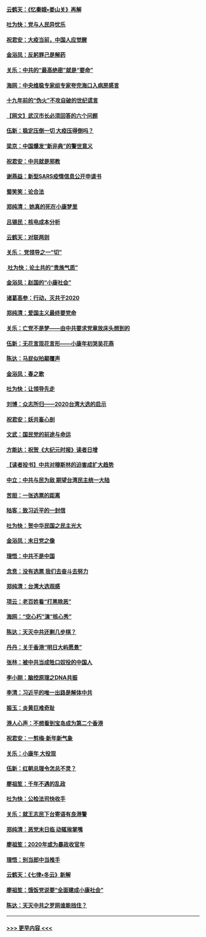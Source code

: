 #### [云鹤天：《忆秦娥▪娄山关》再解](../pages/nsc993/n11824682.md?t=01280611) 
#### [吐为快：党与人民异忧乐](../pages/nsc993/n11824660.md?t=01280611) 
#### [祝君安：大疫当前，中国人应觉醒](../pages/nsc993/n11821946.md?t=01280611) 
#### [金浴凤：反躬罪己是解药](../pages/nsc993/n11820280.md?t=01280611) 
#### [关乐：中共的“最高绝密”就是“要命”](../pages/nsc993/n11816946.md?t=01280611) 
#### [海网：中央维稳专家组专家夸完海口入病房感言](../pages/nsc993/n11815138.md?t=01280611) 
#### [十九年前的“伪火”不攻自破的世纪谎言](../pages/nsc993/n11813238.md?t=01280611) 
#### [【网文】武汉市长必须回答的六个问题](../pages/nsc993/n11813848.md?t=01280611) 
#### [伍新：稳定压倒一切 大疫压得倒吗？](../pages/nsc993/n11812634.md?t=01280611) 
#### [梁京：中国爆发“新非典”的警世意义](../pages/nsc993/n11812554.md?t=01280611) 
#### [祝君安：中共就是邪教](../pages/nsc993/n11812431.md?t=01280611) 
#### [谢燕益：新型SARS疫情信息公开申请书](../pages/nsc993/n11808840.md?t=01280611) 
#### [蜀笑笑：论合法](../pages/nsc993/n11808064.md?t=01280611) 
#### [郑纯清： 她真的死在小康梦里](../pages/nsc993/n11806623.md?t=01280611) 
#### [吕锡民：核电成本分析](../pages/nsc993/n11806284.md?t=01280611) 
#### [云鹤天：对联两则](../pages/nsc993/n11805957.md?t=01280611) 
#### [关乐： 党领导之一“切”](../pages/nsc993/n11804505.md?t=01280611) 
#### [ 吐为快：论土共的“贵族气质”](../pages/nsc993/n11804490.md?t=01280611) 
#### [金浴凤：赵国的“小康社会”](../pages/nsc993/n11804452.md?t=01280611) 
#### [诸葛高参：行动，灭共于2020](../pages/nsc993/n11804120.md?t=01280611) 
#### [郑纯清：爱国主义最终要党命](../pages/nsc993/n11802197.md?t=01280611) 
#### [关乐：亡党不是梦——由中共要求党章放床头想到的](../pages/nsc993/n11802156.md?t=01280611) 
#### [伍新：无花言现花言形——小康年初哭吴花燕](../pages/nsc993/n11800044.md?t=01280611) 
#### [陈达：马屁似拍颠覆声](../pages/nsc993/n11800010.md?t=01280611) 
#### [金浴凤：春之歌](../pages/nsc993/n11797687.md?t=01280611) 
#### [吐为快：让领导先走](../pages/nsc993/n11797512.md?t=01280611) 
#### [刘博：众志所归——2020台湾大选的启示](../pages/nsc993/n11796878.md?t=01280611) 
#### [祝君安：妖共畜心剖](../pages/nsc993/n11794273.md?t=01280611) 
#### [文武：国民党的前途与命运](../pages/nsc993/n11794198.md?t=01280611) 
#### [方能达：祝贺《大纪元时报》读者日增](../pages/nsc993/n11793807.md?t=01280611) 
#### [【读者投书】中共对穆斯林的迫害成扩大趋势](../pages/nsc993/n11791371.md?t=01280611) 
#### [中立：中共与民为敌 期望台湾民主统一大陆](../pages/nsc993/n11790392.md?t=01280611) 
#### [苦胆：一张选票的距离](../pages/nsc993/n11788914.md?t=01280611) 
#### [陆客：致习近平的一封信](../pages/nsc993/n11788867.md?t=01280611) 
#### [吐为快：贺中华民国之民主光大](../pages/nsc993/n11788618.md?t=01280611) 
#### [金浴凤：末日党之像](../pages/nsc993/n11787475.md?t=01280611) 
#### [理悟：中共不是中国](../pages/nsc993/n11787463.md?t=01280611) 
#### [念贲：没有选票  我们去奋斗去努力](../pages/nsc993/n11787398.md?t=01280611) 
#### [郑纯清：台湾大选观感](../pages/nsc993/n11786210.md?t=01280611) 
#### [项云：老百姓看“打黑除恶”](../pages/nsc993/n11785398.md?t=01280611) 
#### [海网：“空心朽”演“核心秀”](../pages/nsc993/n11783874.md?t=01280611) 
#### [陈达：天灭中共还剩几步棋？](../pages/nsc993/n11783719.md?t=01280611) 
#### [丹丹：关于香港“明日大屿愿景”](../pages/nsc993/n11783273.md?t=01280611) 
#### [张林：被中共当成牲口奴役的中国人](../pages/nsc993/n11782397.md?t=01280611) 
#### [李小刚：脑控原理之DNA共振](../pages/nsc993/n11780962.md?t=01280611) 
#### [李清：习近平的唯一出路是解体中共](../pages/nsc993/n11780866.md?t=01280611) 
#### [振玉：炎黄巨难奇耻](../pages/nsc993/n11779632.md?t=01280611) 
#### [港人心声：不想看到宝岛成为第二个香港](../pages/nsc993/n11778817.md?t=01280611) 
#### [祝君安：一剪梅‧新年新气象](../pages/nsc993/n11776340.md?t=01280611) 
#### [关乐：小康年 大役现](../pages/nsc993/n11774213.md?t=01280611) 
#### [伍新：红朝总理令怎总不灵？](../pages/nsc993/n11770813.md?t=01280611) 
#### [廖祖笙：千年不遇的乱政](../pages/nsc993/n11770373.md?t=01280611) 
#### [吐为快：公检法司快收手](../pages/nsc993/n11770359.md?t=01280611) 
#### [关乐：就王志民下台寄语有良港警](../pages/nsc993/n11769903.md?t=01280611) 
#### [郑纯清：恶党末日临 动辄挨掌嘴](../pages/nsc993/n11769356.md?t=01280611) 
#### [廖祖笙：2020年或为暴政收官年](../pages/nsc993/n11768216.md?t=01280611) 
#### [理悟：别当郎中当推手](../pages/nsc993/n11768243.md?t=01280611) 
#### [云鹤天：《七律▪冬云》新解](../pages/nsc993/n11768204.md?t=01280611) 
#### [廖祖笙：饿饭党说要“全面建成小康社会”](../pages/nsc993/n11767482.md?t=01280611) 
#### [陈达：天灭中共之罗网谁能挡住？](../pages/nsc993/n11767465.md?t=01280611) 

----
#### [ >>> 更早内容 <<< ](../indexes/nsc993-earlier.md)
